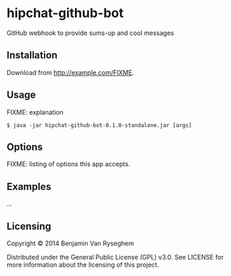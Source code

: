 # hipchat-github-bot

GitHub webhook to provide sums-up and cool messages

## Installation

Download from http://example.com/FIXME.

## Usage

FIXME: explanation

    $ java -jar hipchat-github-bot-0.1.0-standalone.jar [args]

## Options

FIXME: listing of options this app accepts.

## Examples

...

## Licensing

Copyright © 2014 Benjamin Van Ryseghem

Distributed under the General Public License (GPL) v3.0. See LICENSE for more information about the licensing of this project.
